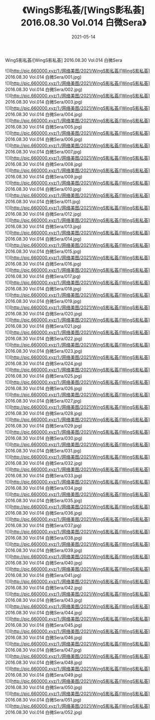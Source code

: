 ﻿---
layout: post
title:  《WingS影私荟/[WingS影私荟] 2016.08.30 Vol.014 白微Sera》
date:   2021-05-14
img: http://pic.660000.xyz/1:/网络美图/2021/WingS影私荟/[WingS影私荟] 2016.08.30 Vol.014 白微Sera/000.jpg
categories: [美女, 清纯, 唯美]
---

WingS影私荟/[WingS影私荟] 2016.08.30 Vol.014 白微Sera

 ![](http://pic.660000.xyz/1:/网络美图/2021/WingS影私荟/[WingS影私荟] 2016.08.30 Vol.014 白微Sera/001.jpg) <br>![](http://pic.660000.xyz/1:/网络美图/2021/WingS影私荟/[WingS影私荟] 2016.08.30 Vol.014 白微Sera/002.jpg) <br>![](http://pic.660000.xyz/1:/网络美图/2021/WingS影私荟/[WingS影私荟] 2016.08.30 Vol.014 白微Sera/003.jpg) <br>![](http://pic.660000.xyz/1:/网络美图/2021/WingS影私荟/[WingS影私荟] 2016.08.30 Vol.014 白微Sera/004.jpg) <br>![](http://pic.660000.xyz/1:/网络美图/2021/WingS影私荟/[WingS影私荟] 2016.08.30 Vol.014 白微Sera/005.jpg) <br>![](http://pic.660000.xyz/1:/网络美图/2021/WingS影私荟/[WingS影私荟] 2016.08.30 Vol.014 白微Sera/006.jpg) <br>![](http://pic.660000.xyz/1:/网络美图/2021/WingS影私荟/[WingS影私荟] 2016.08.30 Vol.014 白微Sera/007.jpg) <br>![](http://pic.660000.xyz/1:/网络美图/2021/WingS影私荟/[WingS影私荟] 2016.08.30 Vol.014 白微Sera/008.jpg) <br>![](http://pic.660000.xyz/1:/网络美图/2021/WingS影私荟/[WingS影私荟] 2016.08.30 Vol.014 白微Sera/009.jpg) <br>![](http://pic.660000.xyz/1:/网络美图/2021/WingS影私荟/[WingS影私荟] 2016.08.30 Vol.014 白微Sera/010.jpg) <br>![](http://pic.660000.xyz/1:/网络美图/2021/WingS影私荟/[WingS影私荟] 2016.08.30 Vol.014 白微Sera/011.jpg) <br>![](http://pic.660000.xyz/1:/网络美图/2021/WingS影私荟/[WingS影私荟] 2016.08.30 Vol.014 白微Sera/012.jpg) <br>![](http://pic.660000.xyz/1:/网络美图/2021/WingS影私荟/[WingS影私荟] 2016.08.30 Vol.014 白微Sera/013.jpg) <br>![](http://pic.660000.xyz/1:/网络美图/2021/WingS影私荟/[WingS影私荟] 2016.08.30 Vol.014 白微Sera/014.jpg) <br>![](http://pic.660000.xyz/1:/网络美图/2021/WingS影私荟/[WingS影私荟] 2016.08.30 Vol.014 白微Sera/015.jpg) <br>![](http://pic.660000.xyz/1:/网络美图/2021/WingS影私荟/[WingS影私荟] 2016.08.30 Vol.014 白微Sera/016.jpg) <br>![](http://pic.660000.xyz/1:/网络美图/2021/WingS影私荟/[WingS影私荟] 2016.08.30 Vol.014 白微Sera/017.jpg) <br>![](http://pic.660000.xyz/1:/网络美图/2021/WingS影私荟/[WingS影私荟] 2016.08.30 Vol.014 白微Sera/018.jpg) <br>![](http://pic.660000.xyz/1:/网络美图/2021/WingS影私荟/[WingS影私荟] 2016.08.30 Vol.014 白微Sera/019.jpg) <br>![](http://pic.660000.xyz/1:/网络美图/2021/WingS影私荟/[WingS影私荟] 2016.08.30 Vol.014 白微Sera/020.jpg) <br>![](http://pic.660000.xyz/1:/网络美图/2021/WingS影私荟/[WingS影私荟] 2016.08.30 Vol.014 白微Sera/021.jpg) <br>![](http://pic.660000.xyz/1:/网络美图/2021/WingS影私荟/[WingS影私荟] 2016.08.30 Vol.014 白微Sera/022.jpg) <br>![](http://pic.660000.xyz/1:/网络美图/2021/WingS影私荟/[WingS影私荟] 2016.08.30 Vol.014 白微Sera/023.jpg) <br>![](http://pic.660000.xyz/1:/网络美图/2021/WingS影私荟/[WingS影私荟] 2016.08.30 Vol.014 白微Sera/024.jpg) <br>![](http://pic.660000.xyz/1:/网络美图/2021/WingS影私荟/[WingS影私荟] 2016.08.30 Vol.014 白微Sera/025.jpg) <br>![](http://pic.660000.xyz/1:/网络美图/2021/WingS影私荟/[WingS影私荟] 2016.08.30 Vol.014 白微Sera/026.jpg) <br>![](http://pic.660000.xyz/1:/网络美图/2021/WingS影私荟/[WingS影私荟] 2016.08.30 Vol.014 白微Sera/027.jpg) <br>![](http://pic.660000.xyz/1:/网络美图/2021/WingS影私荟/[WingS影私荟] 2016.08.30 Vol.014 白微Sera/028.jpg) <br>![](http://pic.660000.xyz/1:/网络美图/2021/WingS影私荟/[WingS影私荟] 2016.08.30 Vol.014 白微Sera/029.jpg) <br>![](http://pic.660000.xyz/1:/网络美图/2021/WingS影私荟/[WingS影私荟] 2016.08.30 Vol.014 白微Sera/030.jpg) <br>![](http://pic.660000.xyz/1:/网络美图/2021/WingS影私荟/[WingS影私荟] 2016.08.30 Vol.014 白微Sera/031.jpg) <br>![](http://pic.660000.xyz/1:/网络美图/2021/WingS影私荟/[WingS影私荟] 2016.08.30 Vol.014 白微Sera/032.jpg) <br>![](http://pic.660000.xyz/1:/网络美图/2021/WingS影私荟/[WingS影私荟] 2016.08.30 Vol.014 白微Sera/033.jpg) <br>![](http://pic.660000.xyz/1:/网络美图/2021/WingS影私荟/[WingS影私荟] 2016.08.30 Vol.014 白微Sera/034.jpg) <br>![](http://pic.660000.xyz/1:/网络美图/2021/WingS影私荟/[WingS影私荟] 2016.08.30 Vol.014 白微Sera/035.jpg) <br>![](http://pic.660000.xyz/1:/网络美图/2021/WingS影私荟/[WingS影私荟] 2016.08.30 Vol.014 白微Sera/036.jpg) <br>![](http://pic.660000.xyz/1:/网络美图/2021/WingS影私荟/[WingS影私荟] 2016.08.30 Vol.014 白微Sera/037.jpg) <br>![](http://pic.660000.xyz/1:/网络美图/2021/WingS影私荟/[WingS影私荟] 2016.08.30 Vol.014 白微Sera/038.jpg) <br>![](http://pic.660000.xyz/1:/网络美图/2021/WingS影私荟/[WingS影私荟] 2016.08.30 Vol.014 白微Sera/039.jpg) <br>![](http://pic.660000.xyz/1:/网络美图/2021/WingS影私荟/[WingS影私荟] 2016.08.30 Vol.014 白微Sera/040.jpg) <br>![](http://pic.660000.xyz/1:/网络美图/2021/WingS影私荟/[WingS影私荟] 2016.08.30 Vol.014 白微Sera/041.jpg) <br>![](http://pic.660000.xyz/1:/网络美图/2021/WingS影私荟/[WingS影私荟] 2016.08.30 Vol.014 白微Sera/042.jpg) <br>![](http://pic.660000.xyz/1:/网络美图/2021/WingS影私荟/[WingS影私荟] 2016.08.30 Vol.014 白微Sera/043.jpg) <br>![](http://pic.660000.xyz/1:/网络美图/2021/WingS影私荟/[WingS影私荟] 2016.08.30 Vol.014 白微Sera/044.jpg) <br>![](http://pic.660000.xyz/1:/网络美图/2021/WingS影私荟/[WingS影私荟] 2016.08.30 Vol.014 白微Sera/045.jpg) <br>![](http://pic.660000.xyz/1:/网络美图/2021/WingS影私荟/[WingS影私荟] 2016.08.30 Vol.014 白微Sera/046.jpg) <br>![](http://pic.660000.xyz/1:/网络美图/2021/WingS影私荟/[WingS影私荟] 2016.08.30 Vol.014 白微Sera/047.jpg) <br>![](http://pic.660000.xyz/1:/网络美图/2021/WingS影私荟/[WingS影私荟] 2016.08.30 Vol.014 白微Sera/048.jpg) <br>![](http://pic.660000.xyz/1:/网络美图/2021/WingS影私荟/[WingS影私荟] 2016.08.30 Vol.014 白微Sera/049.jpg) <br>![](http://pic.660000.xyz/1:/网络美图/2021/WingS影私荟/[WingS影私荟] 2016.08.30 Vol.014 白微Sera/050.jpg) <br>![](http://pic.660000.xyz/1:/网络美图/2021/WingS影私荟/[WingS影私荟] 2016.08.30 Vol.014 白微Sera/051.jpg) <br>![](http://pic.660000.xyz/1:/网络美图/2021/WingS影私荟/[WingS影私荟] 2016.08.30 Vol.014 白微Sera/052.jpg) <br>
